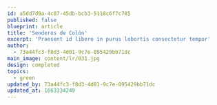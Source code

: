 ```yaml
---
id: a5dd7d9a-4c87-45db-bcb3-5118c6f7c785
published: false
blueprint: article
title: 'Senderos de Colón'
excerpt: 'Praesent id libero in purus lobortis consectetur tempor'
author:
  - 73a44fc3-f8d3-4d01-9c7e-095429bb71dc
main_image: content/lr/031.jpg
design: completed
topics:
  - green
updated_by: 73a44fc3-f8d3-4d01-9c7e-095429bb71dc
updated_at: 1663334249
---
```

